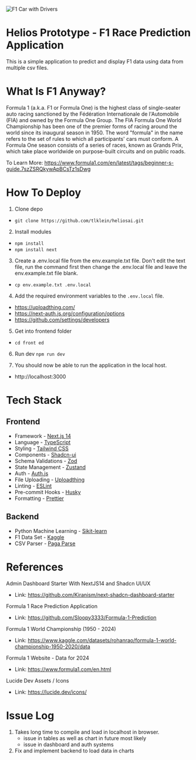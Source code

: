 ![F1 Car with Drivers](https://media.formula1.com/image/upload/f_auto,c_limit,w_1440,q_auto/f_auto/q_auto/content/dam/fom-website/manual/Misc/Driver%20Of%20The%20Day/2023/2023%20Drivers%20Grid%20Shot%202)

# Helios Prototype - F1 Race Prediction Application
This is a simple application to predict and display F1 data using data from multiple csv files.

# What Is F1 Anyway?
Formula 1 (a.k.a. F1 or Formula One) is the highest class of single-seater auto racing sanctioned by the Fédération Internationale de l'Automobile (FIA) and owned by the Formula One Group. The FIA Formula One World Championship has been one of the premier forms of racing around the world since its inaugural season in 1950. The word "formula" in the name refers to the set of rules to which all participants' cars must conform. A Formula One season consists of a series of races, known as Grands Prix, which take place worldwide on purpose-built circuits and on public roads.

To Learn More: https://www.formula1.com/en/latest/tags/beginner-s-guide.7szZSRQkywApBCsTz1sDwg

# How To Deploy
1. Clone depo
- `git clone https://github.com/tlklein/heliosai.git`

2. Install modules
- `npm install`
- `npm install next`

3. Create a .env.local file from the env.example.txt file. Don't edit the text file, run the command first then change the .env.local file and leave the env.example.txt file blank.  
- `cp env.example.txt .env.local`

4. Add the required environment variables to the `.env.local` file.
- https://uploadthing.com/
- https://next-auth.js.org/configuration/options
- https://github.com/settings/developers 

5. Get into frontend folder
- `cd front ed`

6. Run dev 
`npm run dev`

7. You should now be able to run the application in the local host. 
- http://localhost:3000


# Tech Stack
## Frontend
- Framework - [Next.js 14](https://nextjs.org/13)
- Language - [TypeScript](https://www.typescriptlang.org)
- Styling - [Tailwind CSS](https://tailwindcss.com)
- Components - [Shadcn-ui](https://ui.shadcn.com)
- Schema Validations - [Zod](https://zod.dev)
- State Management - [Zustand](https://zustand-demo.pmnd.rs)
- Auth - [Auth.js](https://authjs.dev/)
- File Uploading - [Uploadthing](https://uploadthing.com)
- Linting - [ESLint](https://eslint.org)
- Pre-commit Hooks - [Husky](https://typicode.github.io/husky/)
- Formatting - [Prettier](https://prettier.io)

## Backend 
- Python Machine Learning - [Sikit-learn](https://scikit-learn.org/stable/index.html)
- F1 Data Set - [Kaggle](https://www.kaggle.com/datasets/rohanrao/formula-1-world-championship-1950-2020/data)
- CSV Parser - [Paga Parse](https://www.papaparse.com/)

# References
Admin Dashboard Starter With NextJS14 and Shadcn UI/UX
- Link: https://github.com/Kiranism/next-shadcn-dashboard-starter

Formula 1 Race Prediction Application
- Link: https://github.com/Sloopy3333/Formula-1-Prediction 

Formula 1 World Championship (1950 - 2024) 
- Link: https://www.kaggle.com/datasets/rohanrao/formula-1-world-championship-1950-2020/data 

Formula 1 Website - Data for 2024
- Link: https://www.formula1.com/en.html 

Lucide Dev Assets / Icons
- Link: https://lucide.dev/icons/ 

# Issue Log
1. Takes long time to compile and load in localhost in browser. 
    - issue in tables as well as chart in future most likely
    - issue in dashboard and auth systems
2. Fix and implement backend to load data in charts